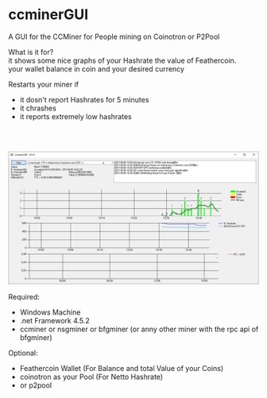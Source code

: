 # ccminerGUI
A GUI for the CCMiner for People mining on Coinotron or P2Pool

What is it for?<br />
it shows some nice graphs of your Hashrate the value of Feathercoin.<br />
your wallet balance in coin and your desired currency<br />

Restarts your miner if
<ul>
  <li>
    it dosn't report Hashrates for 5 minutes
  </li>
  <li>
    it chrashes
  </li>
  <li>
    it reports extremely low hashrates
  </li>
</ul>
<br /><br />

![My image](preview.png)

Required:<br />
<ul>
<li>
  Windows Machine
  </li>
<li>
  .net Framework 4.5.2
  </li>
<li>
  ccminer or nsgminer or bfgminer (or anny other miner with the rpc api of bfgminer)
  </li>
</ul>
  
Optional:<br />
<ul>
<li>
  Feathercoin Wallet (For Balance and total Value of your Coins)
  </li>
<li>
  coinotron as your Pool (For Netto Hashrate)
  </li>
<li>
  or p2pool
  </li>
</ul>
